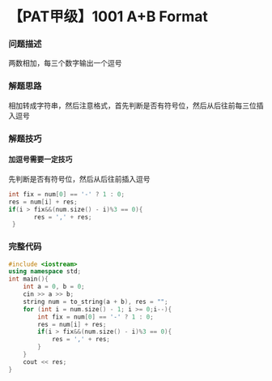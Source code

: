 # 【PAT甲级】**1001 A+B Format**

### 问题描述

两数相加，每三个数字输出一个逗号

### 解题思路

相加转成字符串，然后注意格式，首先判断是否有符号位，然后从后往前每三位插入逗号

### 解题技巧

#### 加逗号需要一定技巧

先判断是否有符号位，然后从后往前插入逗号

```cpp
int fix = num[0] == '-' ? 1 : 0;
res = num[i] + res;
if(i > fix&&(num.size() - i)%3 == 0){
       res = ',' + res;
 }
```

### 完整代码

```cpp
#include <iostream>
using namespace std;
int main(){
    int a = 0, b = 0;
    cin >> a >> b;
    string num = to_string(a + b), res = "";
    for (int i = num.size() - 1; i >= 0;i--){
        int fix = num[0] == '-' ? 1 : 0;
        res = num[i] + res;
        if(i > fix&&(num.size() - i)%3 == 0){
            res = ',' + res;
        }
    }
    cout << res;
}

```
